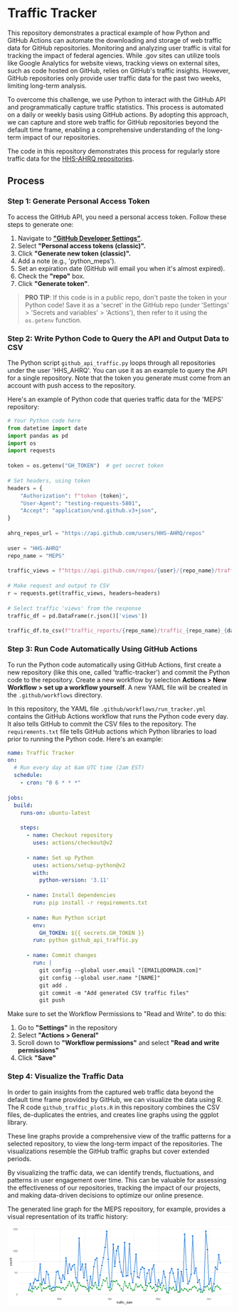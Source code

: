 # Traffic Tracker

This repository demonstrates a practical example of how Python and GitHub Actions can automate the downloading and storage of web traffic data for GitHub repositories. Monitoring and analyzing user traffic is vital for tracking the impact of federal agencies. While .gov sites can utilize tools like Google Analytics for website views, tracking views on external sites, such as code hosted on GitHub, relies on GitHub's traffic insights. However, GitHub repositories only provide user traffic data for the past two weeks, limiting long-term analysis.

To overcome this challenge, we use Python to interact with the GitHub API and programmatically capture traffic statistics. This process is automated on a daily or weekly basis using GitHub actions. By adopting this approach, we can capture and store web traffic for GitHub repositories beyond the default time frame, enabling a comprehensive understanding of the long-term impact of our repositories. 

The code in this repository demonstrates this process for regularly store traffic data for the [HHS-AHRQ repositories](https://github.com/HHS-AHRQ).

## Process

### Step 1: Generate Personal Access Token

To access the GitHub API, you need a personal access token. Follow these steps to generate one:

1. Navigate to [**"GitHub Developer Settings"**](https://github.com/settings/developers).
2. Select **"Personal access tokens (classic)".**
3. Click **"Generate new token (classic)".**
4. Add a note (e.g., 'python_meps').
5. Set an expiration date (GitHub will email you when it's almost expired).
6. Check the **"repo"** box.
7. Click **"Generate token"**.

> **PRO TIP**: If this code is in a public repo, don't paste the token in your Python code! Save it as a 'secret' in the GitHub repo (under 'Settings' > 'Secrets and variables' > 'Actions'), then refer to it using the `os.getenv` function.


### Step 2: Write Python Code to Query the API and Output Data to CSV

The Python script `github_api_traffic.py` loops through all repositories under the user 'HHS_AHRQ'. You can use it as an example to query the API for a single repository. Note that the token you generate must come from an account with push access to the repository.

Here's an example of Python code that queries traffic data for the 'MEPS' repository:

```python
# Your Python code here
from datetime import date
import pandas as pd
import os
import requests

token = os.getenv("GH_TOKEN")  # get secret token

# Set headers, using token
headers = {
    "Authorization": f"token {token}",
    "User-Agent": "testing-requests-5801",
    "Accept": "application/vnd.github.v3+json",
}

ahrq_repos_url = "https://api.github.com/users/HHS-AHRQ/repos"

user = "HHS-AHRQ"
repo_name = "MEPS"

traffic_views = f"https://api.github.com/repos/{user}/{repo_name}/traffic/views"

# Make request and output to CSV
r = requests.get(traffic_views, headers=headers)

# Select traffic 'views' from the response
traffic_df = pd.DataFrame(r.json()['views'])

traffic_df.to_csv(f"traffic_reports/{repo_name}/traffic_{repo_name}_{date.today()}.csv", index=False)
```

### Step 3: Run Code Automatically Using GitHub Actions

To run the Python code automatically using GitHub Actions, first create a new repository (like this one, called 'traffic-tracker') and commit the Python code to the repository. Create a new workflow by selection **Actions > New Workflow > set up a workflow yourself**. A new YAML file will be created in the `.github/workflows` directory. 

In this repository, the YAML file `.github/workflows/run_tracker.yml` contains the GitHub Actions workflow that runs the Python code every day. It also tells GitHub to commit the CSV files to the repository. The `requirements.txt` file tells GitHub actions which Python libraries to load prior to running the Python code. Here's an example:

```yaml
name: Traffic Tracker
on:
  # Run every day at 6am UTC time (2am EST)
  schedule:
    - cron: "0 6 * * *"

jobs:
  build:
    runs-on: ubuntu-latest

    steps:
      - name: Checkout repository
        uses: actions/checkout@v2

      - name: Set up Python
        uses: actions/setup-python@v2
        with:
          python-version: '3.11'

      - name: Install dependencies
        run: pip install -r requirements.txt

      - name: Run Python script
        env:
          GH_TOKEN: ${{ secrets.GH_TOKEN }}
        run: python github_api_traffic.py

      - name: Commit changes
        run: |
          git config --global user.email "[EMAIL@DOMAIN.com]"
          git config --global user.name "[NAME]"
          git add .
          git commit -m "Add generated CSV traffic files"
          git push
```


Make sure to set the Workflow Permissions to "Read and Write". to do this: 
1. Go to **"Settings"** in the repository
2. Select **"Actions > General"**
3. Scroll down to **"Workflow permissions"** and select **"Read and write permissions"**
4. Click **"Save"**


### Step 4: Visualize the Traffic Data

In order to gain insights from the captured web traffic data beyond the default time frame provided by GitHub, we can visualize the data using R. The R code `github_traffic_plots.R` in this repository combines the CSV files, de-duplicates the entries, and creates line graphs using the ggplot library.

These line graphs provide a comprehensive view of the traffic patterns for a selected repository, to view the long-term impact of the repositories. The visualizations resemble the GitHub traffic graphs but cover extended periods.

By visualizing the traffic data, we can identify trends, fluctuations, and patterns in user engagement over time. This can be valuable for assessing the effectiveness of our repositories, tracking the impact of our projects, and making data-driven decisions to optimize our online presence.

The generated line graph for the MEPS repository, for example, provides a visual representation of its traffic history:

![Line graph of MEPS repository traffic](_images/meps_repo.png)




